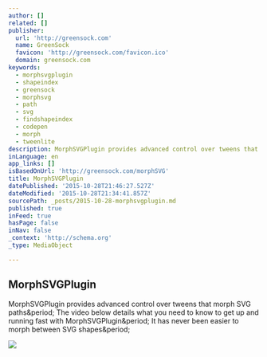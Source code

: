 ```yaml
---
author: []
related: []
publisher:
  url: 'http://greensock.com'
  name: GreenSock
  favicon: 'http://greensock.com/favicon.ico'
  domain: greensock.com
keywords:
  - morphsvgplugin
  - shapeindex
  - greensock
  - morphsvg
  - path
  - svg
  - findshapeindex
  - codepen
  - morph
  - tweenlite
description: MorphSVGPlugin provides advanced control over tweens that morph SVG paths. The video below details what you need to know to get up and running fast with MorphSVGPlugin. It has never been easier to morph between SVG shapes.
inLanguage: en
app_links: []
isBasedOnUrl: 'http://greensock.com/morphSVG'
title: MorphSVGPlugin
datePublished: '2015-10-28T21:46:27.527Z'
dateModified: '2015-10-28T21:34:41.857Z'
sourcePath: _posts/2015-10-28-morphsvgplugin.md
published: true
inFeed: true
hasPage: false
inNav: false
_context: 'http://schema.org'
_type: MediaObject

---
```

<article style=""><h1>MorphSVGPlugin</h1><p>MorphSVGPlugin provides advanced control over tweens that morph SVG paths&amp;period; The video below details what you need to know to get up and running fast with MorphSVGPlugin&amp;period; It has never been easier to morph between SVG shapes&amp;period;</p><img src="http://greensock.com/wp-content/uploads/2015/10/morphsvg-thumbnail.gif" /></article>